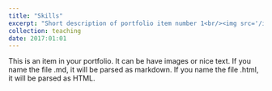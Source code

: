 ```yaml
---
title: "Skills"
excerpt: "Short description of portfolio item number 1<br/><img src='/images/Skills.png'>"
collection: teaching
date: 2017:01:01
---
```


This is an item in your portfolio. It can be have images or nice text. If you name the file .md, it will be parsed as markdown. If you name the file .html, it will be parsed as HTML. 
